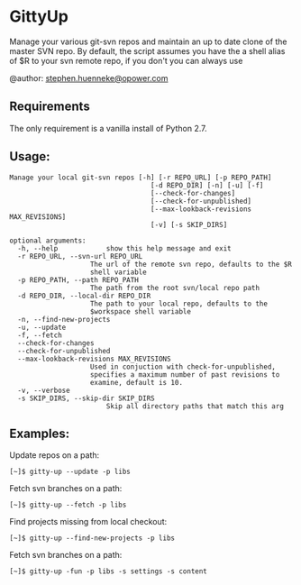 # GittyUp

Manage your various git-svn repos and maintain an up to date clone of
the master SVN repo. By default, the script assumes you have the a
shell alias of $R to your svn remote repo, if you don't you can always
use

@author: stephen.huenneke@opower.com

## Requirements
The only requirement is a vanilla install of Python 2.7.

## Usage:
    Manage your local git-svn repos [-h] [-r REPO_URL] [-p REPO_PATH]
                                       [-d REPO_DIR] [-n] [-u] [-f]
                                       [--check-for-changes]
                                       [--check-for-unpublished]
                                       [--max-lookback-revisions MAX_REVISIONS]
                                       [-v] [-s SKIP_DIRS]

    optional arguments:
      -h, --help            show this help message and exit
      -r REPO_URL, --svn-url REPO_URL
                        The url of the remote svn repo, defaults to the $R
                        shell variable
      -p REPO_PATH, --path REPO_PATH
                        The path from the root svn/local repo path
      -d REPO_DIR, --local-dir REPO_DIR
                        The path to your local repo, defaults to the
                        $workspace shell variable
      -n, --find-new-projects
      -u, --update
      -f, --fetch
      --check-for-changes
      --check-for-unpublished
      --max-lookback-revisions MAX_REVISIONS
                        Used in conjuction with check-for-unpublished,
                        specifies a maximum number of past revisions to
                        examine, default is 10.
      -v, --verbose
      -s SKIP_DIRS, --skip-dir SKIP_DIRS
                            Skip all directory paths that match this arg

## Examples:

Update repos on a path:

    [~]$ gitty-up --update -p libs

Fetch svn branches on a path:

    [~]$ gitty-up --fetch -p libs

Find projects missing from local checkout:

    [~]$ gitty-up --find-new-projects -p libs

Fetch svn branches on a path:

    [~]$ gitty-up -fun -p libs -s settings -s content
